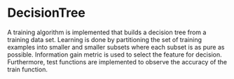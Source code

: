 # DecisionTree
A training algorithm is implemented that builds a decision tree from a training data set. Learning is done by partitioning the set of training examples into smaller and smaller subsets where each subset is as pure as possible. Information gain metric is used to select the feature for decision. Furthermore, test functions are implemented to observe the accuracy of the train function.
